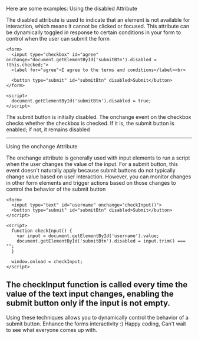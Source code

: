 Here are some examples:
Using the disabled Attribute

The disabled attribute is used to indicate that an element is not available for interaction, which means it cannot be clicked or focused. This attribute can be dynamically toggled in response to certain conditions in your form to control when the user can submit the form

```
<form>
  <input type="checkbox" id="agree" onchange="document.getElementById('submitBtn').disabled = !this.checked;">
  <label for="agree">I agree to the terms and conditions</label><br>
  
  <button type="submit" id="submitBtn" disabled>Submit</button>
</form>

<script>
  document.getElementById('submitBtn').disabled = true;
</script>
```
The submit button is initially disabled. The onchange event on the checkbox checks whether the checkbox is checked. If it is, the submit button is enabled; if not, it remains disabled

--------------------
Using the onchange Attribute

The onchange attribute is generally used with input elements to run a script when the user changes the value of the input. For a submit button, this event doesn't naturally apply because submit buttons do not typically change value based on user interaction. However, you can monitor changes in other form elements and trigger actions based on those changes to control the behavior of the submit button

```
<form>
  <input type="text" id="username" onchange="checkInput()">
  <button type="submit" id="submitBtn" disabled>Submit</button>
</script>

<script>
  function checkInput() {
    var input = document.getElementById('username').value;
    document.getElementById('submitBtn').disabled = input.trim() === "";
  }

  window.onload = checkInput;
</script>
```
The checkInput function is called every time the value of the text input changes, enabling the submit button only if the input is not empty.
----------------------------
Using these techniques allows you to dynamically control the behavior of a submit button.
Enhance the forms interactivity :) 
Happy coding, Can't wait to see what everyone comes up with.